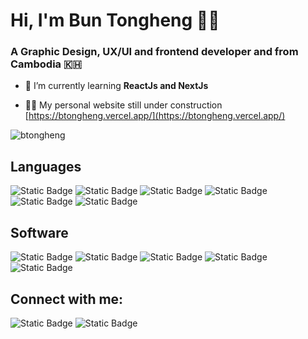 <h1>Hi, I'm Bun Tongheng 👋🏻</h1>
<h3>A Graphic Design, UX/UI and frontend developer and from Cambodia 🇰🇭</h3>

- 🌱 I’m currently learning **ReactJs and NextJs**

- 👨‍💻 My personal website still under construction [https://btongheng.vercel.app/](https://btongheng.vercel.app/)

<p><img align="center" src="https://github-readme-stats.vercel.app/api/top-langs?username=btongheng&show_icons=true&locale=en&layout=compact" alt="btongheng" /></p>

<h2>Languages</h2>

![Static Badge](https://img.shields.io/badge/Html-%23E34F26?style=for-the-badge&logo=html5&logoColor=%23fff)
![Static Badge](https://img.shields.io/badge/Css-%231572B6?style=for-the-badge&logo=css3&logoColor=%2361DAFB)
![Static Badge](https://img.shields.io/badge/Javascript-%23F7DF1E?style=for-the-badge&logo=javascript&logoColor=%23fff)
![Static Badge](https://img.shields.io/badge/tailwind-%2306B6D4?style=for-the-badge&logo=tailwindcss&logoColor=%23fff)
![Static Badge](https://img.shields.io/badge/React%20JS-%2361DAFB?style=for-the-badge&logo=React&logoColor=%23fff)
![Static Badge](https://img.shields.io/badge/Next%20JS-%23000000?style=for-the-badge&logo=Next.js&logoColor=%23fff)

<h2>Software</h2>

![Static Badge](https://img.shields.io/badge/Visual%20studio%20code-%23007ACC?style=for-the-badge&logo=visual%20studio%20code&logoColor=%23fff)
![Static Badge](https://img.shields.io/badge/Figma-%23F24E1E?style=for-the-badge&logo=figma&logoColor=%23fff)
![Static Badge](https://img.shields.io/badge/Photoshop-%231769FF?style=for-the-badge&logo=adobe%20photoshop&logoColor=%23fff)
![Static Badge](https://img.shields.io/badge/After%20Effects-%239999FF?style=for-the-badge&logo=adobe%20after%20effects&logoColor=%23fff)
![Static Badge](https://img.shields.io/badge/Illutrator-%23FF9A00?style=for-the-badge&logo=adobe%20illustrator&logoColor=%23fff)

<h2>Connect with me:</h2>

![Static Badge](https://img.shields.io/badge/Instagram-%23E4405F?style=for-the-badge)
![Static Badge](https://img.shields.io/badge/Behance-%231769FF?style=for-the-badge)

